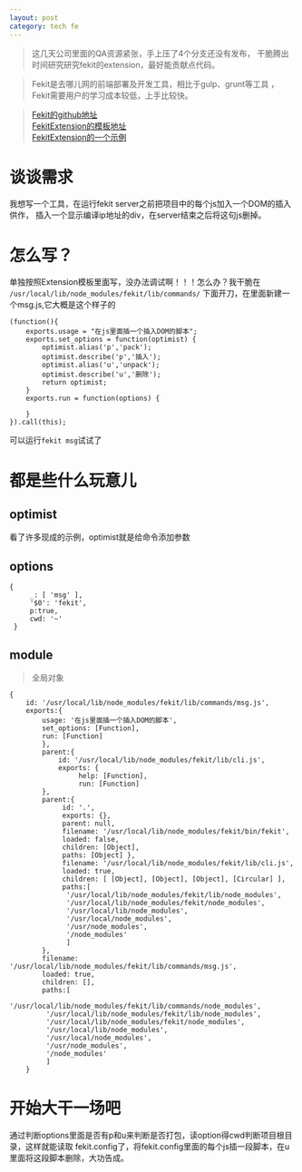 ```yaml
---
layout: post
category: tech fe
---
```



>这几天公司里面的QA资源紧张，手上压了4个分支还没有发布，
干脆腾出时间研究研究fekit的extension，最好能贡献点代码。

>Fekit是去哪儿网的前端部署及开发工具，相比于gulp、grunt等工具
，Fekit需要用户的学习成本较低，上手比较快。

>[Fekit的github地址](https://github.com/rinh/fekit)<br>
>[FekitExtension的模板地址](https://github.com/rinh/fekit-extension-template)<br>
>[FekitExtension的一个示例](https://github.com/rinh/fekit-extension-hf)

# 谈谈需求
我想写一个工具，在运行fekit server之前把项目中的每个js加入一个DOM的插入供作，
插入一个显示编译ip地址的div，在server结束之后将这句js删掉。

# 怎么写？
单独按照Extension模板里面写，没办法调试啊！！！怎么办？我干脆在
```/usr/local/lib/node_modules/fekit/lib/commands/```
下面开刀，在里面新建一个msg.js,它大概是这个样子的

    (function(){
        exports.usage = "在js里面插一个插入DOM的脚本";
        exports.set_options = function(optimist) {
            optimist.alias('p','pack');
            optimist.describe('p','插入');
            optimist.alias('u','unpack');
            optimist.describe('u','删除');
            return optimist;
        }
        exports.run = function(options) {

        }
    }).call(this);

可以运行```fekit msg```试试了

# 都是些什么玩意儿
## optimist
看了许多现成的示例，optimist就是给命令添加参数

## options

    {
         _: [ 'msg' ],
         '$0': 'fekit',
         p:true,
         cwd: '~'
     }

## module

>全局对象

    {
        id: '/usr/local/lib/node_modules/fekit/lib/commands/msg.js',
        exports:{
            usage: '在js里面插一个插入DOM的脚本',
            set_options: [Function],
            run: [Function]
            },
            parent:{
                id: '/usr/local/lib/node_modules/fekit/lib/cli.js',
                exports: {
                     help: [Function],
                     run: [Function]
            },
            parent:{
                 id: '.',
                 exports: {},
                 parent: null,
                 filename: '/usr/local/lib/node_modules/fekit/bin/fekit',
                 loaded: false,
                 children: [Object],
                 paths: [Object] },
                 filename: '/usr/local/lib/node_modules/fekit/lib/cli.js',
                 loaded: true,
                 children: [ [Object], [Object], [Object], [Circular] ],
                 paths:[
                  '/usr/local/lib/node_modules/fekit/lib/node_modules',
                  '/usr/local/lib/node_modules/fekit/node_modules',
                  '/usr/local/lib/node_modules',
                  '/usr/local/node_modules',
                  '/usr/node_modules',
                  '/node_modules'
                  ]
            },
            filename: '/usr/local/lib/node_modules/fekit/lib/commands/msg.js',
            loaded: true,
            children: [],
            paths:[
             '/usr/local/lib/node_modules/fekit/lib/commands/node_modules',
             '/usr/local/lib/node_modules/fekit/lib/node_modules',
             '/usr/local/lib/node_modules/fekit/node_modules',
             '/usr/local/lib/node_modules',
             '/usr/local/node_modules',
             '/usr/node_modules',
             '/node_modules'
             ]
        }

# 开始大干一场吧

通过判断options里面是否有p和u来判断是否打包，读option得cwd判断项目根目录，这样就能读取
fekit.config了，将fekit.config里面的每个js插一段脚本，在u里面将这段脚本删除，大功告成。
